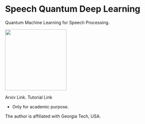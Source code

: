 # Speech Quantum Deep Learning
Quantum Machine Learning for Speech Processing.

<img src="https://github.com/huckiyang/speech_quantum_dl/blob/main/demo.png" width="200">


Arxiv Link. Tutorial Link



- Only for academic purpose. 

The author is affiliated with Georgia Tech, USA.



